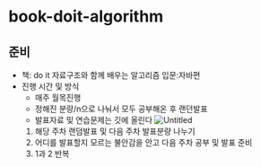# book-doit-algorithm
## 준비
- 책:  do it 자료구조와 함께 배우는 알고리즘 입문:자바편
- 진행 시간 및 방식
    - 매주 월목진행
    - 정해진 분량/n으로 나눠서 모두 공부해온 후 랜던발표
    - 발표자료 및 연습문제는 깃에 올린다
    ![Untitled](%E1%84%8C%E1%85%AE%E1%86%AB%E1%84%87%E1%85%B5%E1%84%92%E1%85%A1%E1%84%80%E1%85%B5%20bca127eadd3a4987a14dfe2e0df2adf7/Untitled.png)
    1. 해당 주차 랜덤발표 및 다음 주차 발표분량 나누기
    2. 어디를 발표할지 모르는 불안감을 안고 다음 주차 공부 및 발표 준비
    3. 1과 2 반복
